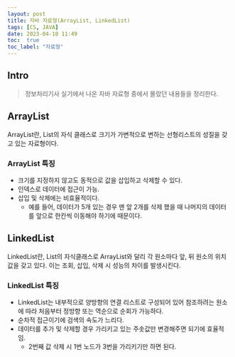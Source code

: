 ```yaml
---
layout: post
title: 자바 자료형(ArrayList, LinkedList)
tags: [CS, JAVA]
date: 2023-04-10 11:49
toc:  true
toc_label: "자료형"
---
```


## Intro
> 정보처리기사 실기에서 나온 자바 자료형 중에서 몰랐던 내용들을 정리한다.

## ArrayList
ArrayList란, List의 자식 클래스로 크기가 가변적으로 변하는 선형리스트의 성질을 갖고 있는 자료형이다.

### ArrayList 특징<br>

- 크기를 지정하지 않고도 동적으로 값을 삽입하고 삭제할 수 있다.
- 인덱스로 데이터에 접근이 가능.
- 삽입 및 삭제에는 비효율적이다.
    - 예를 들어, 데이터가 5개 있는 경우 맨 앞 2개를 삭제 했을 때 나머지의 데이터를 앞으로 한칸씩 이동해야 하기에 때문이다.


## LinkedList
LinkedList란, List의 자식클래스로 ArrayList와 달리 각 원소마다 앞, 뒤 원소의 위치값을 갖고 있다. 이는 조회, 삽입, 삭제 시 성능의 차이를 발생시킨다.

### LinkedList 특징<br>
- LinkedList는 내부적으로 양방향의 연결 리스트로 구성되어 있어 참조하려는 원소에 따라 처음부터 정방향 또는 역순으로 순회가 가능하다.
- 순차적 접근이기에 검색의 속도가 느리다.
- 데이터를 추가 및 삭제할 경우 가리키고 있는 주솟값만 변경해주면 되기에 효율적임.
    - 2번째 값 삭제 시 1번 노드가 3번을 가리키기만 하면 된다.

